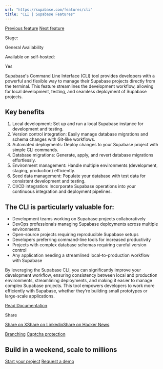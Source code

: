 ```yaml
---
url: "https://supabase.com/features/cli"
title: "CLI | Supabase Features"
---
```


[Previous feature](https://supabase.com/features/branching) [Next feature](https://supabase.com/features/auth-captcha-protection)

Stage:

General Availability

Available on self-hosted:

Yes

Supabase's Command Line Interface (CLI) tool provides developers with a powerful and flexible way to manage their Supabase projects directly from the terminal. This feature streamlines the development workflow, allowing for local development, testing, and seamless deployment of Supabase projects.

## Key benefits

1. Local development: Set up and run a local Supabase instance for development and testing.
2. Version control integration: Easily manage database migrations and schema changes with Git-like workflows.
3. Automated deployments: Deploy changes to your Supabase project with simple CLI commands.
4. Database migrations: Generate, apply, and revert database migrations effortlessly.
5. Environment management: Handle multiple environments (development, staging, production) efficiently.
6. Seed data management: Populate your database with test data for consistent development and testing.
7. CI/CD integration: Incorporate Supabase operations into your continuous integration and deployment pipelines.

## The CLI is particularly valuable for:

- Development teams working on Supabase projects collaboratively
- DevOps professionals managing Supabase deployments across multiple environments
- Open-source projects requiring reproducible Supabase setups
- Developers preferring command-line tools for increased productivity
- Projects with complex database schemas requiring careful version control
- Any application needing a streamlined local-to-production workflow with Supabase

By leveraging the Supabase CLI, you can significantly improve your development workflow, ensuring consistency between local and production environments, streamlining deployments, and making it easier to manage complex Supabase projects. This tool empowers developers to work more efficiently with Supabase, whether they're building small prototypes or large-scale applications.

[Read Documentation](https://supabase.com/docs/guides/local-development?queryGroups=package-manager&package-manager=pnpm)

Share

[Share on X](https://twitter.com/intent/tweet?url=https%3A%2F%2Fsupabase.com%2Ffeatures%2Fcli&text=CLI%20%7C%20Supabase%20Features)[Share on Linkedin](https://www.linkedin.com/shareArticle?url=https%3A%2F%2Fsupabase.com%2Ffeatures%2Fcli&text=CLI%20%7C%20Supabase%20Features)[Share on Hacker News](https://news.ycombinator.com/submitlink?u=https%3A%2F%2Fsupabase.com%2Ffeatures%2Fcli&t=CLI%20%7C%20Supabase%20Features)

[Branching](https://supabase.com/features/branching) [Captcha protection](https://supabase.com/features/auth-captcha-protection)

## Build in a weekend, scale to millions

[Start your project](https://supabase.com/dashboard) [Request a demo](https://supabase.com/contact/sales)